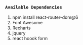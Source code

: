 ### `Available Dependencies`
1. npm install react-router-dom@6
2. Font Awesome
3. Recharts
4. jquery
5. react hoook form